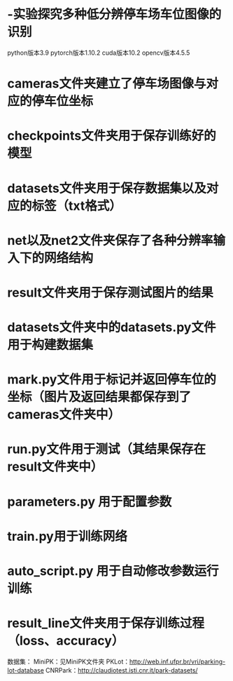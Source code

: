 # -实验探究多种低分辨停车场车位图像的识别  
python版本3.9  pytorch版本1.10.2   cuda版本10.2   opencv版本4.5.5
# cameras文件夹建立了停车场图像与对应的停车位坐标
# checkpoints文件夹用于保存训练好的模型
# datasets文件夹用于保存数据集以及对应的标签（txt格式）
# net以及net2文件夹保存了各种分辨率输入下的网络结构
# result文件夹用于保存测试图片的结果
# datasets文件夹中的datasets.py文件用于构建数据集
# mark.py文件用于标记并返回停车位的坐标（图片及返回结果都保存到了cameras文件夹中）
# run.py文件用于测试（其结果保存在result文件夹中）
# parameters.py 用于配置参数
# train.py用于训练网络
# auto_script.py 用于自动修改参数运行训练
# result_line文件夹用于保存训练过程（loss、accuracy）
数据集：
MiniPK：见MiniPK文件夹
PKLot：http://web.inf.ufpr.br/vri/parking-lot-database
CNRPark：http://claudiotest.isti.cnr.it/park-datasets/
